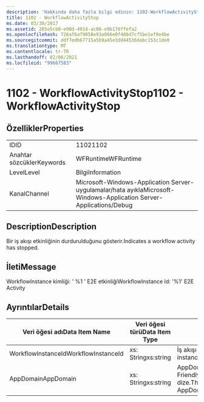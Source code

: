 ```yaml
---
description: 'Hakkında daha fazla bilgi edinin: 1102-WorkflowActivityStop'
title: 1102 - WorkflowActivityStop
ms.date: 03/30/2017
ms.assetid: 285e5cb8-e90d-4914-ac06-e9b176ffefa2
ms.openlocfilehash: 726af6a79058e93a066e0f486d7cf5be1ef8e4be
ms.sourcegitcommit: ddf7edb67715a5b9a45e3dd44536dabc153c1de0
ms.translationtype: MT
ms.contentlocale: tr-TR
ms.lasthandoff: 02/06/2021
ms.locfileid: "99667583"
---
```

# <a name="1102---workflowactivitystop"></a><span data-ttu-id="a3c29-103">1102 - WorkflowActivityStop</span><span class="sxs-lookup"><span data-stu-id="a3c29-103">1102 - WorkflowActivityStop</span></span>

## <a name="properties"></a><span data-ttu-id="a3c29-104">Özellikler</span><span class="sxs-lookup"><span data-stu-id="a3c29-104">Properties</span></span>  
  
|||  
|-|-|  
|<span data-ttu-id="a3c29-105">ID</span><span class="sxs-lookup"><span data-stu-id="a3c29-105">ID</span></span>|<span data-ttu-id="a3c29-106">1102</span><span class="sxs-lookup"><span data-stu-id="a3c29-106">1102</span></span>|  
|<span data-ttu-id="a3c29-107">Anahtar sözcükler</span><span class="sxs-lookup"><span data-stu-id="a3c29-107">Keywords</span></span>|<span data-ttu-id="a3c29-108">WFRuntime</span><span class="sxs-lookup"><span data-stu-id="a3c29-108">WFRuntime</span></span>|  
|<span data-ttu-id="a3c29-109">Level</span><span class="sxs-lookup"><span data-stu-id="a3c29-109">Level</span></span>|<span data-ttu-id="a3c29-110">Bilgi</span><span class="sxs-lookup"><span data-stu-id="a3c29-110">Information</span></span>|  
|<span data-ttu-id="a3c29-111">Kanal</span><span class="sxs-lookup"><span data-stu-id="a3c29-111">Channel</span></span>|<span data-ttu-id="a3c29-112">Microsoft-Windows-Application Server-uygulamalar/hata ayıkla</span><span class="sxs-lookup"><span data-stu-id="a3c29-112">Microsoft-Windows-Application Server-Applications/Debug</span></span>|  
  
## <a name="description"></a><span data-ttu-id="a3c29-113">Description</span><span class="sxs-lookup"><span data-stu-id="a3c29-113">Description</span></span>  

 <span data-ttu-id="a3c29-114">Bir iş akışı etkinliğinin durdurulduğunu gösterir.</span><span class="sxs-lookup"><span data-stu-id="a3c29-114">Indicates a workflow activity has stopped.</span></span>  
  
## <a name="message"></a><span data-ttu-id="a3c29-115">İleti</span><span class="sxs-lookup"><span data-stu-id="a3c29-115">Message</span></span>  

 <span data-ttu-id="a3c29-116">WorkflowInstance kimliği: ' %1 ' E2E etkinliği</span><span class="sxs-lookup"><span data-stu-id="a3c29-116">WorkflowInstance Id: '%1' E2E Activity</span></span>  
  
## <a name="details"></a><span data-ttu-id="a3c29-117">Ayrıntılar</span><span class="sxs-lookup"><span data-stu-id="a3c29-117">Details</span></span>  
  
|<span data-ttu-id="a3c29-118">Veri öğesi adı</span><span class="sxs-lookup"><span data-stu-id="a3c29-118">Data Item Name</span></span>|<span data-ttu-id="a3c29-119">Veri öğesi türü</span><span class="sxs-lookup"><span data-stu-id="a3c29-119">Data Item Type</span></span>|<span data-ttu-id="a3c29-120">Description</span><span class="sxs-lookup"><span data-stu-id="a3c29-120">Description</span></span>|  
|--------------------|--------------------|-----------------|  
|<span data-ttu-id="a3c29-121">WorkflowInstanceId</span><span class="sxs-lookup"><span data-stu-id="a3c29-121">WorkflowInstanceId</span></span>|<span data-ttu-id="a3c29-122">xs: String</span><span class="sxs-lookup"><span data-stu-id="a3c29-122">xs:string</span></span>|<span data-ttu-id="a3c29-123">İş akışı örnek kimliği.</span><span class="sxs-lookup"><span data-stu-id="a3c29-123">The workflow instance id.</span></span>|  
|<span data-ttu-id="a3c29-124">AppDomain</span><span class="sxs-lookup"><span data-stu-id="a3c29-124">AppDomain</span></span>|<span data-ttu-id="a3c29-125">xs: String</span><span class="sxs-lookup"><span data-stu-id="a3c29-125">xs:string</span></span>|<span data-ttu-id="a3c29-126">AppDomain. CurrentDomain. FriendlyName tarafından döndürülen dize.</span><span class="sxs-lookup"><span data-stu-id="a3c29-126">The string returned by AppDomain.CurrentDomain.FriendlyName.</span></span>|
